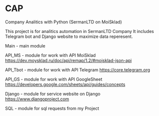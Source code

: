 # CAP
Company Analitics with Python (SermanLTD on MoiSklad)

This project is for analitics automation in SermanLTD Company
It includes Telegram bot and Django website to maximize data reperesent. 

Main - main module

API_MS - module for work with API MoiSklad https://dev.moysklad.ru/doc/api/remap/1.2/#mojsklad-json-api

API_Tbot - module for work with API Telegram https://core.telegram.org

API_GS - module for work with API GoogleSheet https://developers.google.com/sheets/api/guides/concepts

Django - module for service website on Django https://www.djangoproject.com

SQL - module for sql requests from my Project
